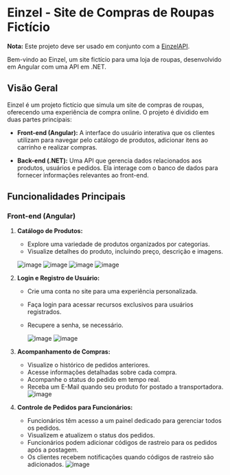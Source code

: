 # Einzel - Site de Compras de Roupas Fictício

**Nota:** Este projeto deve ser usado em conjunto com a [EinzelAPI](https://github.com/Digowmarins/EinzelAPI).

Bem-vindo ao Einzel, um site fictício para uma loja de roupas, desenvolvido em Angular com uma API em .NET.

## Visão Geral

Einzel é um projeto fictício que simula um site de compras de roupas, oferecendo uma experiência de compra online. O projeto é dividido em duas partes principais:

- **Front-end (Angular):** A interface do usuário interativa que os clientes utilizam para navegar pelo catálogo de produtos, adicionar itens ao carrinho e realizar compras.

- **Back-end (.NET):** Uma API que gerencia dados relacionados aos produtos, usuários e pedidos. Ela interage com o banco de dados para fornecer informações relevantes ao front-end.

## Funcionalidades Principais

### Front-end (Angular)

1. **Catálogo de Produtos:**
   - Explore uma variedade de produtos organizados por categorias.
   - Visualize detalhes do produto, incluindo preço, descrição e imagens.

    ![image](https://github.com/Digowmarins/Einzel/assets/114032897/9cf4c437-a28e-4275-bc06-7d579405977d)
    ![image](https://github.com/Digowmarins/Einzel/assets/114032897/17930b0b-e403-4a4d-b08b-1a8cfd1aa669)
    ![image](https://github.com/Digowmarins/Einzel/assets/114032897/7faa45fc-a16c-40da-8234-f3373a2aecf4)
    ![image](https://github.com/Digowmarins/Einzel/assets/114032897/46bcb27a-eb52-406b-bcb6-4b26b72765c5)

2. **Login e Registro de Usuário:**
   - Crie uma conta no site para uma experiência personalizada.
   - Faça login para acessar recursos exclusivos para usuários registrados.
   - Recupere a senha, se necessário.
  
     
     ![image](https://github.com/Digowmarins/Einzel/assets/114032897/5f7d888b-476a-4fff-a1c8-3a04eb29b2e9)
     ![image](https://github.com/Digowmarins/Einzel/assets/114032897/fd7ca82e-ea01-4a01-a336-d7e4f605f95d)

3. **Acompanhamento de Compras:**
   - Visualize o histórico de pedidos anteriores.
   - Acesse informações detalhadas sobre cada compra.
   - Acompanhe o status do pedido em tempo real.
   - Receba um E-Mail quando seu produto for postado a transportadora.
     ![image](https://github.com/Digowmarins/Einzel/assets/114032897/7fae02ac-8e87-4aa7-a710-b6158d11ff7d)

4. **Controle de Pedidos para Funcionários:**
   - Funcionários têm acesso a um painel dedicado para gerenciar todos os pedidos.
   - Visualizem e atualizem o status dos pedidos.
   - Funcionários podem adicionar códigos de rastreio para os pedidos após a postagem.
   - Os clientes recebem notificações quando códigos de rastreio são adicionados.
    ![image](https://github.com/Digowmarins/Einzel/assets/114032897/5f978914-5e20-429d-a102-e5f9cce55950)

    


   
